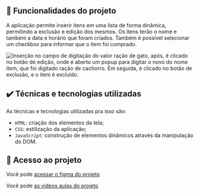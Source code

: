 ## 🔨 Funcionalidades do projeto

A aplicação permite inserir itens em uma lista de forma dinâmica, permitindo a exclusão e edição dos mesmos. Os itens terão o nome e também a data e horário que foram criados. Também é possível selecionar um checkbox para informar que o item foi comprado.

![Inserção no campo de digitação do valor ração de gato, após, é clicado no botão de edição, onde é aberto um popup para digitar o novo do nome item, que foi digitado ração de cachorro. Em seguida, é clicado no botão de exclusão, e o item é excluído.](https://imgur.com/isPj7Xf.gif)

## ✔️ Técnicas e tecnologias utilizadas

As técnicas e tecnologias utilizadas pra isso são:

- `HTML`: criação dos elementos da tela;
- `CSS`: estilização da aplicação;
- `JavaScript`: construção de elementos dinâmicos através da manipulação do DOM.

## 📁 Acesso ao projeto

Você pode [acessar o figma do projeto](https://www.figma.com/design/QtW96TPE97jTKiTbl2ZNcD/JavaScript%3A-construindo-p%C3%A1ginas-din%C3%A2micas-%7C-Checklist?node-id=1035-1070&t=9ucdIaV0ilkodGbW-0)

Você pode [as videos aulas do projeto](https://cursos.alura.com.br/course/construindo-paginas-dinamicas-javascript)
